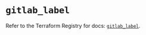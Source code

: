 # `gitlab_label`

Refer to the Terraform Registry for docs: [`gitlab_label`](https://registry.terraform.io/providers/gitlabhq/gitlab/16.8.1/docs/resources/label).
